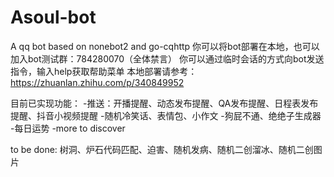 # Asoul-bot
A qq bot based on nonebot2 and go-cqhttp
你可以将bot部署在本地，也可以加入bot测试群：784280070（全体禁言）
你可以通过临时会话的方式向bot发送指令，输入help获取帮助菜单
本地部署请参考：https://zhuanlan.zhihu.com/p/340849952

目前已实现功能：
-推送：开播提醒、动态发布提醒、QA发布提醒、日程表发布提醒、抖音小视频提醒
-随机冷笑话、表情包、小作文
-狗屁不通、绝绝子生成器
-每日运势
-more to discover

to be done:
树洞、炉石代码匹配、迫害、随机发病、随机二创溜冰、随机二创图片
